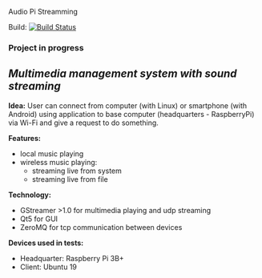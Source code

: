 Audio Pi Streamming 

Build: [![Build Status](https://travis-ci.com/szymonjanas/AudioPiStreamming.svg?token=7zqskTqUVeesY8JKkTYf&branch=master)](https://travis-ci.com/szymonjanas/AudioPiStreamming)

### Project in progress
## _Multimedia management system with sound streaming_ 

**Idea:** User can connect from computer (with Linux) or smartphone (with Android) using application to base computer (headquarters - RaspberryPi) via Wi-Fi and give a request to do something. 

**Features:**
- local music playing
- wireless music playing: 
  - streaming live from system 
  - streaming live from file
  
**Technology:**
- GStreamer >1.0 for multimedia playing and udp streaming  
- Qt5 for GUI
- ZeroMQ for tcp communication between devices

**Devices used in tests:**
- Headquarter: Raspberry Pi 3B+
- Client: Ubuntu 19
